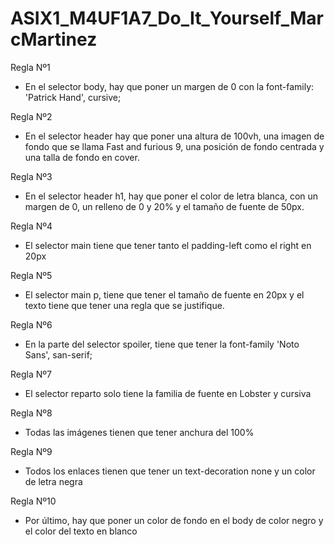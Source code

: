 # ASIX1_M4UF1A7_Do_It_Yourself_MarcMartinez
Regla Nº1
- En el selector body, hay que poner un margen de 0 con la font-family: 'Patrick Hand', cursive;

Regla Nº2
- En el selector header hay que poner una altura de 100vh, una imagen de fondo que se llama Fast and furious 9, una posición de fondo centrada y una talla de fondo en cover.

Regla Nº3
- En el selector header h1, hay que poner el color de letra blanca, con un margen de 0, un relleno de 0 y 20% y el tamaño de fuente de 50px.

Regla Nº4
- El selector main tiene que tener tanto el padding-left como el right en 20px

Regla Nº5
- El selector main p, tiene que tener el tamaño de fuente en 20px y el texto tiene que tener una regla que se justifique.

Regla Nº6
- En la parte del selector spoiler, tiene que tener la font-family 'Noto Sans', san-serif;

Regla Nº7
- El selector reparto solo tiene la familia de fuente en Lobster y cursiva

Regla Nº8
- Todas las imágenes tienen que tener anchura del 100%

Regla Nº9
- Todos los enlaces tienen que tener un text-decoration none y un color de letra negra

Regla Nº10
- Por último, hay que poner un color de fondo en el body de color negro y el color del texto en blanco